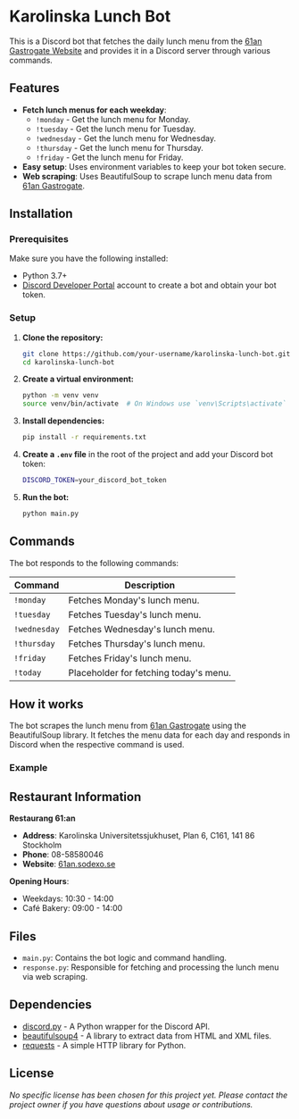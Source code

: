 # Karolinska Lunch Bot

This is a Discord bot that fetches the daily lunch menu from the [61an Gastrogate Website](https://61an.gastrogate.com/dagens-lunch/) and provides it in a Discord server through various commands.

## Features

- **Fetch lunch menus for each weekday**:
  - `!monday` - Get the lunch menu for Monday.
  - `!tuesday` - Get the lunch menu for Tuesday.
  - `!wednesday` - Get the lunch menu for Wednesday.
  - `!thursday` - Get the lunch menu for Thursday.
  - `!friday` - Get the lunch menu for Friday.
- **Easy setup**: Uses environment variables to keep your bot token secure.
- **Web scraping**: Uses BeautifulSoup to scrape lunch menu data from [61an Gastrogate](https://61an.gastrogate.com/dagens-lunch/).

## Installation

### Prerequisites

Make sure you have the following installed:

- Python 3.7+
- [Discord Developer Portal](https://discord.com/developers/applications) account to create a bot and obtain your bot token.

### Setup

1. **Clone the repository:**

   ```bash
   git clone https://github.com/your-username/karolinska-lunch-bot.git
   cd karolinska-lunch-bot
   ```

2. **Create a virtual environment:**

   ```bash
   python -m venv venv
   source venv/bin/activate  # On Windows use `venv\Scripts\activate`
   ```

3. **Install dependencies:**

   ```bash
   pip install -r requirements.txt
   ```

4. **Create a `.env` file** in the root of the project and add your Discord bot token:

   ```bash
   DISCORD_TOKEN=your_discord_bot_token
   ```

5. **Run the bot:**
   ```bash
   python main.py
   ```

## Commands

The bot responds to the following commands:

| Command      | Description                            |
| ------------ | -------------------------------------- |
| `!monday`    | Fetches Monday's lunch menu.           |
| `!tuesday`   | Fetches Tuesday's lunch menu.          |
| `!wednesday` | Fetches Wednesday's lunch menu.        |
| `!thursday`  | Fetches Thursday's lunch menu.         |
| `!friday`    | Fetches Friday's lunch menu.           |
| `!today`     | Placeholder for fetching today's menu. |

## How it works

The bot scrapes the lunch menu from [61an Gastrogate](https://61an.gastrogate.com/dagens-lunch/) using the BeautifulSoup library. It fetches the menu data for each day and responds in Discord when the respective command is used.

### Example

## Restaurant Information

**Restaurang 61:an**

- **Address**: Karolinska Universitetssjukhuset, Plan 6, C161, 141 86 Stockholm
- **Phone**: 08-58580046
- **Website**: [61an.sodexo.se](https://61an.sodexo.se)

**Opening Hours**:

- Weekdays: 10:30 - 14:00
- Café Bakery: 09:00 - 14:00

## Files

- `main.py`: Contains the bot logic and command handling.
- `response.py`: Responsible for fetching and processing the lunch menu via web scraping.

## Dependencies

- [discord.py](https://github.com/Rapptz/discord.py) - A Python wrapper for the Discord API.
- [beautifulsoup4](https://www.crummy.com/software/BeautifulSoup/) - A library to extract data from HTML and XML files.
- [requests](https://pypi.org/project/requests/) - A simple HTTP library for Python.

## License

_No specific license has been chosen for this project yet. Please contact the project owner if you have questions about usage or contributions._
